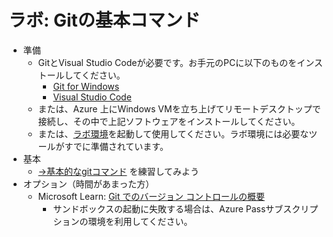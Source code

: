 # ラボ: Gitの基本コマンド

- 準備
  - GitとVisual Studio Codeが必要です。お手元のPCに以下のものをインストールしてください。
    - [Git for Windows](https://gitforwindows.org/)
    - [Visual Studio Code](https://azure.microsoft.com/ja-jp/products/visual-studio-code/)
  - または、Azure 上にWindows VMを立ち上げてリモートデスクトップで接続し、その中で上記ソフトウェアをインストールしてください。
  - または、[ラボ環境](https://esi.learnondemand.net/)を起動して使用してください。ラボ環境には必要なツールがすでに準備されています。
- 基本
  - [→基本的なgitコマンド](mod02-02-01-git-commands.md) を練習してみよう
- オプション（時間があまった方）
  - Microsoft Learn: [Git でのバージョン コントロールの概要](https://docs.microsoft.com/ja-jp/learn/paths/intro-to-vc-git/)
    - サンドボックスの起動に失敗する場合は、Azure Passサブスクリプションの環境を利用してください。

